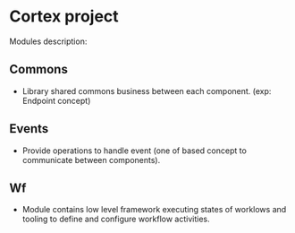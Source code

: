 # Cortex project

Modules description:
## Commons
- Library shared commons business between each component. (exp: Endpoint concept)

## Events
- Provide operations to handle event (one of based concept to communicate between components). 

## Wf
- Module contains low level framework executing states of worklows and tooling to define and configure workflow activities.
